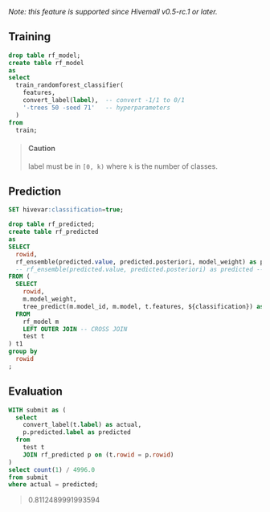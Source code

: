 <!--
  Licensed to the Apache Software Foundation (ASF) under one
  or more contributor license agreements.  See the NOTICE file
  distributed with this work for additional information
  regarding copyright ownership.  The ASF licenses this file
  to you under the Apache License, Version 2.0 (the
  "License"); you may not use this file except in compliance
  with the License.  You may obtain a copy of the License at

    http://www.apache.org/licenses/LICENSE-2.0

  Unless required by applicable law or agreed to in writing,
  software distributed under the License is distributed on an
  "AS IS" BASIS, WITHOUT WARRANTIES OR CONDITIONS OF ANY
  KIND, either express or implied.  See the License for the
  specific language governing permissions and limitations
  under the License.
-->

_*Note:* this feature is supported since Hivemall v0.5-rc.1 or later._

<!-- toc -->

## Training

```sql
drop table rf_model;
create table rf_model
as
select
  train_randomforest_classifier(
    features,
    convert_label(label),  -- convert -1/1 to 0/1
    '-trees 50 -seed 71'   -- hyperparameters
  )
from
  train;
```

> #### Caution
> label must be in `[0, k)` where `k` is the number of classes.

## Prediction

```sql
SET hivevar:classification=true;

drop table rf_predicted;
create table rf_predicted
as
SELECT
  rowid,
  rf_ensemble(predicted.value, predicted.posteriori, model_weight) as predicted
  -- rf_ensemble(predicted.value, predicted.posteriori) as predicted -- avoid OOB accuracy (i.e., model_weight)
FROM (
  SELECT
    rowid, 
    m.model_weight,
    tree_predict(m.model_id, m.model, t.features, ${classification}) as predicted
  FROM
    rf_model m
    LEFT OUTER JOIN -- CROSS JOIN
    test t
) t1
group by
  rowid
;
```

## Evaluation

```sql
WITH submit as (
  select 
    convert_label(t.label) as actual, 
    p.predicted.label as predicted
  from 
    test t 
    JOIN rf_predicted p on (t.rowid = p.rowid)
)
select count(1) / 4996.0
from submit 
where actual = predicted;
```

> 0.8112489991993594
